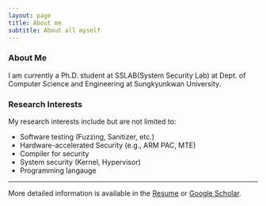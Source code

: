 ```yaml
---
layout: page
title: About me
subtitle: About all myself
---
```


### About Me
I am currently a Ph.D. student at SSLAB(System Security Lab) at Dept. of Computer Science and Engineering at Sungkyunkwan University.

### Research Interests
My research interests include but are not limited to:
- Software testing (Fuzzing, Sanitizer, etc.)
- Hardware-accelerated Security (e.g., ARM PAC, MTE)
- Compiler for security
- System security (Kernel, Hypervisor)
- Programming langauge



<hr>

More detailed information is available in the [Resume](https://chokyuwon.github.io/resume/) or [Google Scholar](https://scholar.google.com/citations?user=AjgaSMoAAAAJ).
